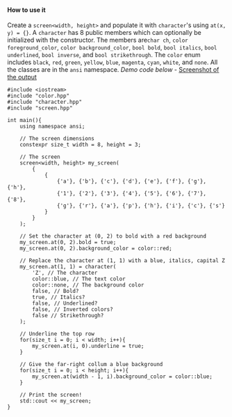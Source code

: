 #### How to use it
Create a `screen<width, height>` and populate it with `character`'s using `at(x, y) = {}`. A `character` has 8 public members which can optionally be initialized with the constructor. The members are`char ch`, `color foreground_color`, `color background_color`, `bool bold`, `bool italics`, `bool underlined`, `bool inverse`, and `bool strikethrough`. The `color` enum includes `black`, `red`, `green`, `yellow`, `blue`, `magenta`, `cyan`, `white`, and `none`. All the classes are in the `ansi` namespace. *Demo code below* - [Screenshot of the output](https://i.sli.mg/K3aGn4.png)

```
#include <iostream>
#include "color.hpp"
#include "character.hpp"
#include "screen.hpp"

int main(){
	using namespace ansi;

	// The screen dimensions
	constexpr size_t width = 8, height = 3;

	// The screen
	screen<width, height> my_screen(
		{
			{
				{'a'}, {'b'}, {'c'}, {'d'}, {'e'}, {'f'}, {'g'}, {'h'},
				{'1'}, {'2'}, {'3'}, {'4'}, {'5'}, {'6'}, {'7'}, {'8'},
				{'g'}, {'r'}, {'a'}, {'p'}, {'h'}, {'i'}, {'c'}, {'s'}
			}
		}
	);

	// Set the character at (0, 2) to bold with a red background
	my_screen.at(0, 2).bold = true;
	my_screen.at(0, 2).background_color = color::red;

	// Replace the character at (1, 1) with a blue, italics, capital Z
	my_screen.at(1, 1) = character(
		'Z', // The character
		color::blue, // The text color
		color::none, // The background color
		false, // Bold?
		true, // Italics?
		false, // Underlined?
		false, // Inverted colors?
		false // Strikethrough?
	);

	// Underline the top row
	for(size_t i = 0; i < width; i++){
		my_screen.at(i, 0).underline = true;
	}

	// Give the far-right collum a blue background
	for(size_t i = 0; i < height; i++){
		my_screen.at(width - 1, i).background_color = color::blue;
	}

	// Print the screen!
	std::cout << my_screen;
}
```
